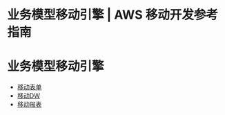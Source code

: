 # 业务模型移动引擎 | AWS 移动开发参考指南

# 业务模型移动引擎

  * [移动表单](<mobile-form.html>)
  * [移动DW](<mobile-dw.html>)
  * [移动报表](<mobile-report.html>)